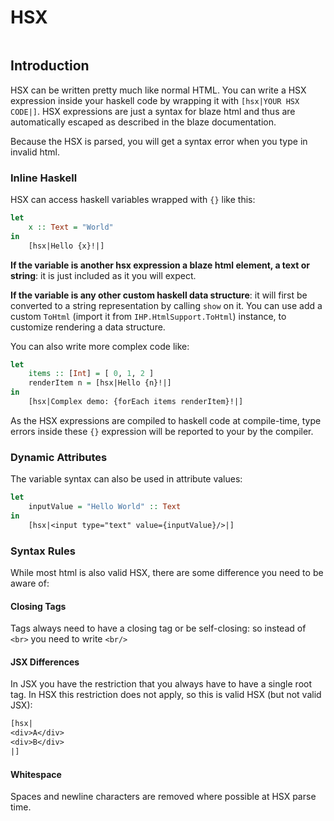 # HSX

```toc
```

## Introduction

HSX can be written pretty much like normal HTML. You can write a HSX expression inside your haskell code by wrapping it with `[hsx|YOUR HSX CODE|]`. HSX expressions are just a syntax for blaze html and thus are automatically escaped as described in the blaze documentation.

Because the HSX is parsed, you will get a syntax error when you type in invalid html.

### Inline Haskell

HSX can access haskell variables wrapped with `{}` like this:

```haskell
let
    x :: Text = "World"
in
    [hsx|Hello {x}!|]
```

**If the variable is another hsx expression a blaze html element, a text or string**: it is just included as it you will expect.

**If the variable is any other custom haskell data structure**: it will first be converted to a string representation by calling `show` on it. You can use add a custom `ToHtml` (import it from `IHP.HtmlSupport.ToHtml`) instance, to customize rendering a data structure.

You can also write more complex code like:

```haskell
let
    items :: [Int] = [ 0, 1, 2 ]
    renderItem n = [hsx|Hello {n}!|]
in
    [hsx|Complex demo: {forEach items renderItem}!|]
```

As the HSX expressions are compiled to haskell code at compile-time, type errors inside these `{}` expression will be reported to your by the compiler.

### Dynamic Attributes

The variable syntax can also be used in attribute values:

```haskell
let
    inputValue = "Hello World" :: Text
in
    [hsx|<input type="text" value={inputValue}/>|]
```

### Syntax Rules

While most html is also valid HSX, there are some difference you need to be aware of:

#### Closing Tags 

Tags always need to have a closing tag or be self-closing: so instead of `<br>` you need to write `<br/>`


#### JSX Differences

In JSX you have the restriction that you always have to have a single root tag. In HSX this restriction does not apply, so this is valid HSX (but not valid JSX):

```haskell
[hsx|
<div>A</div>
<div>B</div>
|]
```

#### Whitespace

Spaces and newline characters are removed where possible at HSX parse time.
